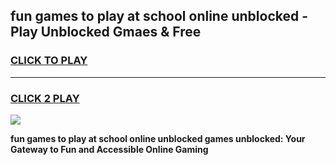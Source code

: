 
## fun games to play at school online unblocked - Play Unblocked Gmaes & Free
<h3>
<a href="https://premium.freeplayer.one?title=fun_games_to_play_at_school_online_unblocked&ref=20F">CLICK TO PLAY</a></h3>
<hr>

<h3>
<a href="https://premium.freeplayer.one?title=fun_games_to_play_at_school_online_unblocked&ref=20F">CLICK 2 PLAY</a>
  
</h3>

<a href="https://premium.freeplayer.one?title=fun_games_to_play_at_school_online_unblocked&ref=20F/"><img src="https://clearcache.store/games.png"></a>


**fun games to play at school online unblocked games unblocked: Your Gateway to Fun and Accessible Online Gaming**
